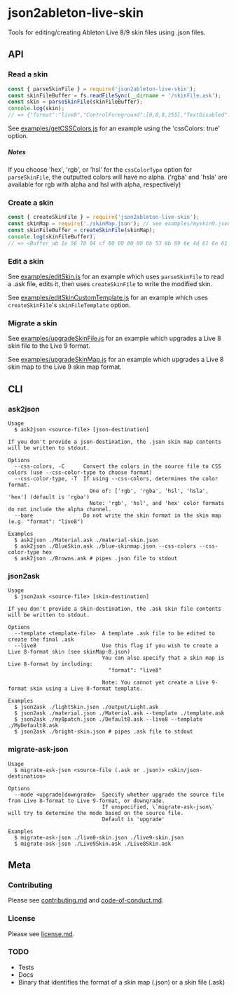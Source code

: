 # json2ableton-live-skin

Tools for editing/creating Ableton Live 8/9 skin files using .json files.

## API

### Read a skin

```js
const { parseSkinFile } = require('json2ableton-live-skin');
const skinFileBuffer = fs.readFileSync(__dirname + '/skinFile.ask');
const skin = parseSkinFile(skinFileBuffer);
console.log(skin);
// => {"format":"live9","ControlForeground":[0,0,0,255],"TextDisabled":[90,90,9..."ViewCheckControlDisabledOff":[66,66,66,255]}
```
See [examples/getCSSColors.js](examples/getCSSColors.js) for an example using the 'cssColors: true' option.

##### Notes

If you choose 'hex', 'rgb', or 'hsl' for the `cssColorType` option for `parseSkinFile`, the outputted colors will have no alpha.
('rgba' and 'hsla' are available for rgb with alpha and hsl with alpha, respectively)

### Create a skin

```js
const { createSkinFile } = require('json2ableton-live-skin');
const skinMap = require('./skinMap.json'); // see examples/myskin9.json or examples/myskin8.json
const skinFileBuffer = createSkinFile(skinMap);
console.log(skinFileBuffer);
// => <Buffer ab 1e 56 78 04 cf 00 00 00 00 0b 53 6b 69 6e 4d 61 6e 61 67 65 72 03 00 00 00 00 0b 53 6b 69 6e 4d 61 6e 61 67 65 72 74 00 00 00 11 00 00 00 43 00 6f ... >
```

### Edit a skin

See [examples/editSkin.js](examples/editSkin.js) for an example which uses `parseSkinFile` to read a .ask file, edits it, then uses `createSkinFile` to write the modified skin.

See  [examples/editSkinCustomTemplate.js](examples/editSkinCustomTemplate.js) for an example which uses `createSkinFile`'s `skinFileTemplate` option.

### Migrate a skin

See [examples/upgradeSkinFile.js](examples/upgradeSkinFile.js) for an example which upgrades a Live 8 skin file to the Live 9 format.

See [examples/upgradeSkinMap.js](examples/upgradeSkinMap.js) for an example which upgrades a Live 8 skin map to the Live 9 skin map format.

## CLI

### ask2json
```
Usage
  $ ask2json <source-file> [json-destination]

If you don't provide a json-destination, the .json skin map contents will be written to stdout.

Options
  --css-colors, -C      Convert the colors in the source file to CSS colors (use --css-color-type to choose format)
  --css-color-type, -T  If using --css-colors, determines the color format.
                          One of: ['rgb', 'rgba', 'hsl', 'hsla', 'hex'] (default is 'rgba')
                          Note: 'rgb', 'hsl', and 'hex' color formats do not include the alpha channel.
  --bare                Do not write the skin format in the skin map (e.g. "format": "live8") 

Examples
  $ ask2json ./Material.ask ./material-skin.json
  $ ask2json ./BlueSkin.ask ./blue-skinmap.json --css-colors --css-color-type hex
  $ ask2json ./Browns.ask # pipes .json file to stdout
```

### json2ask
```
Usage
  $ json2ask <source-file> [skin-destination]

If you don't provide a skin-destination, the .ask skin file contents will be written to stdout.

Options
  --template <template-file>  A template .ask file to be edited to create the final .ask
  --live8                     Use this flag if you wish to create a Live 8-format skin (see skinMap-8.json)
                              You can also specify that a skin map is Live 8-format by including:
                                "format": "live8"

                              Note: You cannot yet create a Live 9-format skin using a Live 8-format template.

Examples
  $ json2ask ./lightSkin.json ./output/Light.ask
  $ json2ask ./material.json ./Material.ask --template ./template.ask
  $ json2ask ./my8patch.json ./Default8.ask --live8 --template ./MyDefault8.ask
  $ json2ask ./bright-skin.json # pipes .ask file to stdout
```

### migrate-ask-json
```
Usage
  $ migrate-ask-json <source-file (.ask or .json)> <skin/json-destination>

Options
  --mode <upgrade|downgrade>  Specify whether upgrade the source file from Live 8-format to Live 9-format, or downgrade.
                              If unspecified, \`migrate-ask-json\` will try to determine the mode based on the source file.
                              Default is 'upgrade' 

Examples
  $ migrate-ask-json ./live8-skin.json ./live9-skin.json
  $ migrate-ask-json ./Live9Skin.ask ./Live8Skin.ask
```

## Meta

### Contributing

Please see [contributing.md](contributing.md) and [code-of-conduct.md](code-of-conduct.md).

### License

Please see [license.md](license.md).

### TODO

- Tests
- Docs
- Binary that identifies the format of a skin map (.json) or a skin file (.ask)